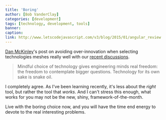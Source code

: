 ```yaml
---
title: 'Boring'
author: [Bob VanderClay]
categories: [development]
tags: [technology, development, tools]
banner:
caption:
link: http://www.letscodejavascript.com/v3/blog/2015/01/angular_review
---
```

[Dan McKinley](https://twitter.com/mcfunley)'s post on avoiding over-innovation when selecting technologies meshes really well with our [recent discussions](http://high90.pub/high90cast/003-methadone-for-bobs-phone-addiction).

> Mindful choice of technology gives engineering minds real freedom: the freedom to contemplate bigger questions. Technology for its own sake is snake oil.

I completely agree. As I've been learning recently, it's less about the *right* tool, but rather the tool that *works*. And I can't stress this enough, what works for you may not be the new, shiny, framework-of-the-month.

Live with the boring choice now, and you will have the time end energy to devote to the real interesting problems.
